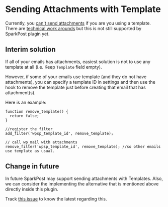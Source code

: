 # Sending Attachments with Template

Currently, you [can't send attachments](https://support.sparkpost.com/customer/portal/articles/2458261-can-attachments-be-sent-when-using-templates-) if you are you using a template. There are [technical work arounds](https://www.sparkpost.com/blog/advanced-email-templates/) but this is not still supported by SparkPost plugin yet.

## Interim solution
If all of your emails has attachments, easiest solution is not to use any template at all (i.e. Keep `Template` field empty).

However, if some of your emails use template (and they do not have attachments), you can specify a template ID in settings and then use the hook to remove the template just before creating that email that has attachment(s).

Here is an example:

```
function remove_template() {
  return false;
}

//register the filter
add_filter('wpsp_template_id', remove_template);

// call wp_mail with attachments
remove_filter('wpsp_template_id', remove_template); //so other emails use template as usual.
```

## Change in future
In future SparkPost may support sending attachments with Templates. Also, we can consider the implementing the alternative that is mentioned above directly inside this plugin.

Track [this issue](https://github.com/SparkPost/wordpress-sparkpost/issues/97) to know the latest regarding this.

